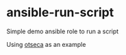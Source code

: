 # ansible-run-script
Simple demo ansible role to run a script

Using [otseca](https://github.com/trimstray/otseca) as an example